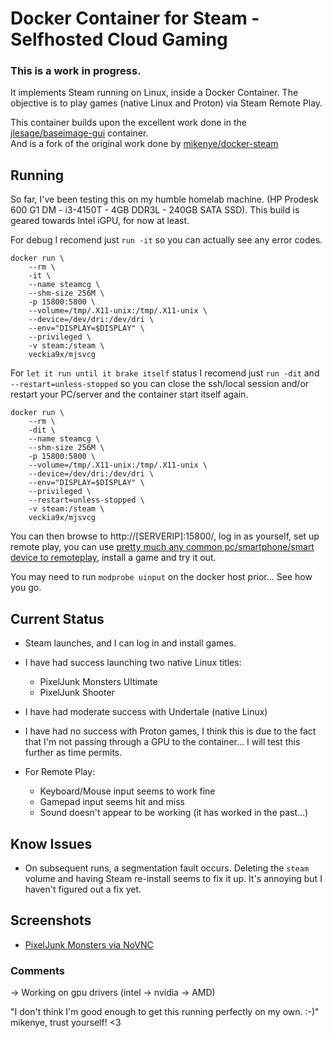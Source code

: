 # Docker Container for Steam - Selfhosted Cloud Gaming
### This is a work in progress.

It implements Steam running on Linux, inside a Docker Container.
The objective is to play games (native Linux and Proton) via Steam Remote Play.

This container builds upon the excellent work done in the [jlesage/baseimage-gui](https://hub.docker.com/r/jlesage/baseimage-gui) container.  
And is a fork of the original work done by [mikenye/docker-steam](https://github.com/mikenye/docker-steam)

## Running

So far, I've been testing this on my humble homelab machine.
(HP Prodesk 600 G1 DM - i3-4150T - 4GB DDR3L - 240GB SATA SSD).
This build is geared towards Intel iGPU, for now at least.


For debug I recomend just `run -it` so you can actually see any error codes.
```
docker run \
    --rm \
    -it \
    --name steamcg \
    --shm-size 256M \
    -p 15800:5800 \
    --volume=/tmp/.X11-unix:/tmp/.X11-unix \
    --device=/dev/dri:/dev/dri \
    --env="DISPLAY=$DISPLAY" \
    --privileged \
    -v steam:/steam \
    veckia9x/mjsvcg
```
For `let it run until it brake itself` status I recomend just `run -dit` and `--restart=unless-stopped` so you can close the ssh/local session and/or restart your PC/server and the container start itself again.

```
docker run \
    --rm \
    -dit \
    --name steamcg \
    --shm-size 256M \
    -p 15800:5800 \
    --volume=/tmp/.X11-unix:/tmp/.X11-unix \
    --device=/dev/dri:/dev/dri \
    --env="DISPLAY=$DISPLAY" \
    --privileged \
    --restart=unless-stopped \
    -v steam:/steam \
    veckia9x/mjsvcg
```

You can then browse to http://[SERVERIP]:15800/, log in as yourself, set up remote play, you can use [pretty much any common pc/smartphone/smart device to remoteplay](https://store.steampowered.com/remoteplay), install a game and try it out.

You may need to run `modprobe uinput` on the docker host prior... See how you go.

## Current Status

* Steam launches, and I can log in and install games.
* I have had success launching two native Linux titles:
  * PixelJunk Monsters Ultimate
  * PixelJunk Shooter
* I have had moderate success with Undertale (native Linux)
* I have had no success with Proton games, I think this is due to the fact that I'm not passing through a GPU to the container... I will test this further as time permits.

* For Remote Play:
  * Keyboard/Mouse input seems to work fine
  * Gamepad input seems hit and miss
  * Sound doesn't appear to be working (it has worked in the past...)

## Know Issues

- On subsequent runs, a segmentation fault occurs. Deleting the `steam` volume and having Steam re-install seems to fix it up. It's annoying but I haven't figured out a fix yet.


## Screenshots

* [PixelJunk Monsters via NoVNC](https://i.imgur.com/7FVqXm5.mp4)


### Comments

-> Working on gpu drivers (intel -> nvidia -> AMD)

"I don't think I'm good enough to get this running perfectly on my own. :-)"
mikenye, trust yourself! <3
